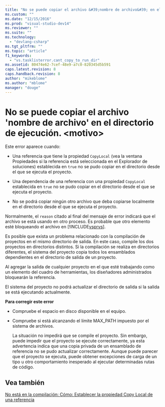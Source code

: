 ```yaml
---
title: "No se puede copiar el archivo &#39;nombre de archivo&#39; en el directorio de ejecuci&#243;n. &lt;motivo&gt; | Microsoft Docs"
ms.custom: ""
ms.date: "12/15/2016"
ms.prod: "visual-studio-dev14"
ms.reviewer: ""
ms.suite: ""
ms.technology: 
  - "devlang-csharp"
ms.tgt_pltfrm: ""
ms.topic: "article"
f1_keywords: 
  - "vs.tasklisterror.cant_copy_to_run_dir"
ms.assetid: 80474e62-7cef-48e9-a7c0-820345d5b591
caps.latest.revision: 8
caps.handback.revision: 8
author: "mikeblome"
ms.author: "mblome"
manager: "douge"
---
```

# No se puede copiar el archivo &#39;nombre de archivo&#39; en el directorio de ejecuci&#243;n. &lt;motivo&gt;
Este error aparece cuando:  
  
-   Una referencia que tiene la propiedad `CopyLocal` \(vea la ventana Propiedades si la referencia está seleccionada en el Explorador de soluciones\) establecida en `true` no se pudo copiar en el directorio desde el que se ejecuta el proyecto.  
  
-   Una dependencia de una referencia con una propiedad `CopyLocal` establecida en `true` no se pudo copiar en el directorio desde el que se ejecuta el proyecto.  
  
-   No se podrá copiar ningún otro archivo que deba copiarse localmente en el directorio desde el que se ejecuta el proyecto.  
  
 Normalmente, el `reason` citado al final del mensaje de error indicará que el archivo se está usando en otro proceso. Es probable que otro elemento esté bloqueando el archivo en [!INCLUDE[vsprvs](../code-quality/includes/vsprvs_md.md)].  
  
 Es posible que exista un problema relacionado con la compilación de proyectos en el mismo directorio de salida. En este caso, compile los dos proyectos en directorios distintos. Si la compilación se realiza en directorios diferentes, el sistema del proyecto copia todos los ensamblados dependientes en el directorio de salida de un proyecto.  
  
 Al agregar la salida de cualquier proyecto en el que esté trabajando como un elemento del cuadro de herramientas, los diseñadores administrados bloquearán la referencia.  
  
 El sistema del proyecto no podrá actualizar el directorio de salida si la salida se está ejecutando actualmente.  
  
 **Para corregir este error**  
  
-   Compruebe el espacio en disco disponible en el equipo.  
  
-   Compruebe si está alcanzando el límite MAX\_PATH impuesto por el sistema de archivos.  
  
     La situación no impedirá que se compile el proyecto. Sin embargo, puede impedir que el proyecto se ejecute correctamente, ya esta advertencia indica que una copia privada de un ensamblado de referencia no se pudo actualizar correctamente. Aunque puede parecer que el proyecto se ejecuta, puede obtener excepciones de carga de un tipo u otro comportamiento inesperado al ejecutar determinadas rutas de código.  
  
## Vea también  
 [No está en la compilación: Cómo: Establecer la propiedad Copy Local de una referencia](http://msdn.microsoft.com/es-es/dfe2ba13-f27f-4356-a481-ea67d5acacbd)